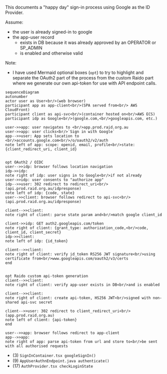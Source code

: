 
This documents a "happy day" sign-in process using Google as the ID Provider.

Assume:
* the user is already signed-in to google
* the app-user record
  * exists in DB because it was already approved by an OPERATOR or SP_ADMIN
  * is enabled and otherwise valid

Note:
* I have used Mermaid optional boxes (`opt`) to try to highlight and separate 
  the OAuth2 part of the process from the custom Raido part where we generate 
  our own api-token for use with API endpoint calls.  

```mermaid
sequenceDiagram
autonumber
actor user as User<br/>(web browser)
participant app as app-client<br/>(SPA served from<br/> AWS CloudFront) 
participant client as api-svc<br/>(container hosted on<br/>AWS ECS)
participant idp as Google<br/>(google.com,<br/>googleapis.com, etc.)

user->>app: user navigates to <br/>app.prod.raid.org.au
user->>app: user clicks<br/>`Sign in with Google`
app-->>user: App sets location to <br/>accounts.google.com<br/>/o/oauth2/v2/auth
note left of app: scope: openid, email, profile<br/>state: {client_redirect_uri, client_id}


opt OAuth2 / OIDC
user-->>idp: browser follows location navigation
idp->>idp: 
note right of idp: user signs in to Google<br/>if not already
user->>idp: user consents to "authorize app"
idp-->>user: 302 redirect to redirect_uri<br/>(api.prod.raid.org.au/idpresponse)
note left of idp: {code, state}
user-->>client: browser follows redirect to api-svc<br/>(api.prod.raid.org.au/idpresponse)

client-->>client: 
note right of client: parse state param and<br/>match google client_id

client->>idp: GET auth2.googleapis.com/token
note right of client: {grant_type: authorization_code,<br/>code, client_id, client_secret}
idp->>client: 
note left of idp: {id_token}

client-->>client:  
note right of client: verify id_token RS256 JWT signature<br/>using certificate from<br/>www.googleapis.com/oauth2/v3/certs
end


opt Raido custom api-token generation
client-->>client:  
note right of client: verify app-user exists in DB<br/>and is enabled   

client-->>client:  
note right of client: create api-token, HS256 JWT<br/>signed with non-shared api-svc secret   

client-->>user: 302 redirect to client_redirect_uri<br/>(app.prod.raid.org.au)
note left of client: {api-token}
end

user-->>app: browser follows redirect to app-client
app-->>app: 
note right of app: parse api-token from url and store to<br/>be sent with all authorised requests

```

* (3) `SignInContainer.tsx googleSignIn()`
* (9) `AppUserAuthnEndpoint.java authenticate()`
* (17) `AuthProvider.tsx checkLoginState`